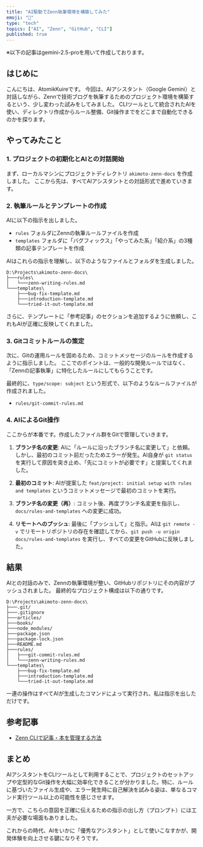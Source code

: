 ```yaml
--- 
title: "AI駆動でZenn執筆環境を構築してみた"
emoji: "🤖"
type: "tech"
topics: ["AI", "Zenn", "GitHub", "CLI"]
published: true
---
```


※以下の記事はgemini-2.5-proを用いて作成しております。

## はじめに

こんにちは、AtomikKuireです。
今回は、AIアシスタント（Google Gemini）と対話しながら、Zennで技術ブログを執筆するためのプロジェクト環境を構築するという、少し変わった試みをしてみました。
CLIツールとして統合されたAIを使い、ディレクトリ作成からルール整備、Git操作までをどこまで自動化できるのかを探ります。

## やってみたこと

### 1. プロジェクトの初期化とAIとの対話開始

まず、ローカルマシンにプロジェクトディレクトリ `akimoto-zenn-docs` を作成しました。
ここから先は、すべてAIアシスタントとの対話形式で進めていきます。

### 2. 執筆ルールとテンプレートの作成

AIに以下の指示を出しました。

- `rules` フォルダにZennの執筆ルールファイルを作成
- `templates` フォルダに「バグフィックス」「やってみた系」「紹介系」の3種類の記事テンプレートを作成

AIはこれらの指示を理解し、以下のようなファイルとフォルダを生成しました。

```
D:\Projects\akimoto-zenn-docs\
├───rules\
│   └───zenn-writing-rules.md
└───templates\
    ├───bug-fix-template.md
    ├───introduction-template.md
    └───tried-it-out-template.md
```

さらに、テンプレートに「参考記事」のセクションを追加するように依頼し、これもAIが正確に反映してくれました。

### 3. Gitコミットルールの策定

次に、Gitの運用ルールを固めるため、コミットメッセージのルールを作成するように指示しました。
ここでのポイントは、一般的な開発ルールではなく、「Zennの記事執筆」に特化したルールにしてもらうことです。

最終的に、`type/scope: subject` という形式で、以下のようなルールファイルが作成されました。

- `rules/git-commit-rules.md`

### 4. AIによるGit操作

ここからが本番です。作成したファイル群をGitで管理していきます。

1.  **ブランチ名の変更**:
    AIに「ルールに沿ったブランチ名に変更して」と依頼。しかし、最初のコミット前だったためエラーが発生。AI自身が `git status` を実行して原因を突き止め、「先にコミットが必要です」と提案してくれました。

2.  **最初のコミット**:
    AIが提案した `feat/project: initial setup with rules and templates` というコミットメッセージで最初のコミットを実行。

3.  **ブランチ名の変更（再）**:
    コミット後、再度ブランチ名変更を指示し、`docs/rules-and-templates` への変更に成功。

4.  **リモートへのプッシュ**:
    最後に「プッシュして」と指示。AIは `git remote -v` でリモートリポジトリの存在を確認してから、`git push -u origin docs/rules-and-templates` を実行し、すべての変更をGitHubに反映しました。

## 結果

AIとの対話のみで、Zennの執筆環境が整い、GitHubリポジトリにその内容がプッシュされました。
最終的なプロジェクト構成は以下の通りです。

```
D:\Projects\akimoto-zenn-docs\
├───.git/
├───.gitignore
├───articles/
├───books/
├───node_modules/
├───package.json
├───package-lock.json
├───README.md
├───rules/
│   ├───git-commit-rules.md
│   └───zenn-writing-rules.md
└───templates\
    ├───bug-fix-template.md
    ├───introduction-template.md
    └───tried-it-out-template.md
```

一連の操作はすべてAIが生成したコマンドによって実行され、私は指示を出しただけです。

## 参考記事

- [Zenn CLIで記事・本を管理する方法](https://zenn.dev/zenn/articles/zenn-cli-guide)

## まとめ

AIアシスタントをCLIツールとして利用することで、プロジェクトのセットアップや定型的なGit操作を大幅に効率化できることが分かりました。特に、ルールに基づいたファイル生成や、エラー発生時に自己解決を試みる姿は、単なるコマンド実行ツール以上の可能性を感じさせます。

一方で、こちらの意図を正確に伝えるための指示の出し方（プロンプト）には工夫が必要な場面もありました。

これからの時代、AIをいかに「優秀なアシスタント」として使いこなすかが、開発体験を向上させる鍵になりそうです。
